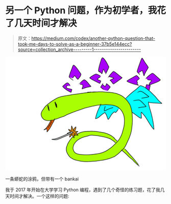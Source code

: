 # 另一个 Python 问题，作为初学者，我花了几天时间才解决

> 原文：<https://medium.com/codex/another-python-question-that-took-me-days-to-solve-as-a-beginner-37b5e144ecc?source=collection_archive---------1----------------------->

![](img/9bd8136c745dce50a0c220e854ca8282.png)

一条蟒蛇的涂鸦，但带有一个 bankai

我于 2017 年开始在大学学习 Python 编程，遇到了几个奇怪的练习题，花了我几天时间才解决。一个这样的问题: